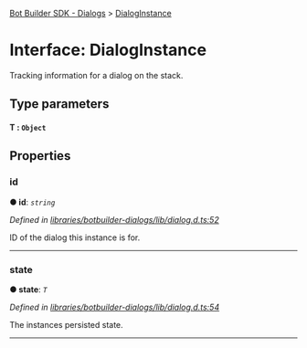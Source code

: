 [Bot Builder SDK - Dialogs](../README.md) > [DialogInstance](../interfaces/botbuilder_dialogs.dialoginstance.md)



# Interface: DialogInstance


Tracking information for a dialog on the stack.

## Type parameters
#### T :  `Object`

## Properties
<a id="id"></a>

###  id

**●  id**:  *`string`* 

*Defined in [libraries/botbuilder-dialogs/lib/dialog.d.ts:52](https://github.com/Microsoft/botbuilder-js/blob/dfb4aa4/libraries/botbuilder-dialogs/lib/dialog.d.ts#L52)*



ID of the dialog this instance is for.




___

<a id="state"></a>

###  state

**●  state**:  *`T`* 

*Defined in [libraries/botbuilder-dialogs/lib/dialog.d.ts:54](https://github.com/Microsoft/botbuilder-js/blob/dfb4aa4/libraries/botbuilder-dialogs/lib/dialog.d.ts#L54)*



The instances persisted state.




___



